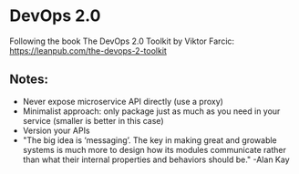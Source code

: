 # DevOps 2.0 

Following the book The DevOps 2.0 Toolkit by Viktor Farcic:
https://leanpub.com/the-devops-2-toolkit


## Notes:

- Never expose microservice API directly (use a proxy)
- Minimalist approach: only package just as much as you need in your service (smaller is better in this case)
- Version your APIs 
- "The big idea is ‘messaging’. The key in making great and growable systems is much more to design how its modules communicate rather than what their internal properties and behaviors should be." -Alan Kay
